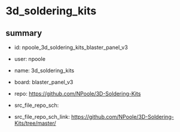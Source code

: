 # 3d_soldering_kits
 
## summary 
* id: npoole_3d_soldering_kits_blaster_panel_v3
* user: npoole
* name: 3d_soldering_kits
* board: blaster_panel_v3
* repo: https://github.com/NPoole/3D-Soldering-Kits



* src_file_repo_sch: 
* src_file_repo_sch_link: https://github.com/NPoole/3D-Soldering-Kits/tree/master/




